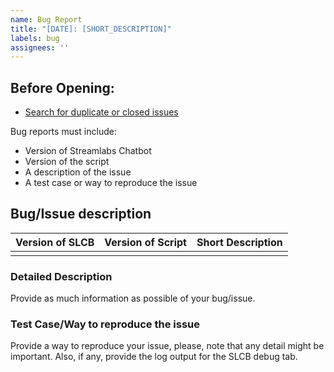 ```yaml
---
name: Bug Report
title: "[DATE]: [SHORT_DESCRIPTION]"
labels: bug
assignees: ''
---
```


## Before Opening:

- [Search for duplicate or closed issues](https://github.com/fcarrascosa/StreamlabsChatbotFaceitIntegration/issues?q=is%3Aissue+label%3Abug)

Bug reports must include:

- Version of Streamlabs Chatbot
- Version of the script
- A description of the issue
- A test case or way to reproduce the issue

## Bug/Issue description

| Version of SLCB | Version of Script | Short Description |
|-----------------|-------------------|-------------------|
|                 |                   |                   |

### Detailed Description

Provide as much information as possible of your bug/issue.

### Test Case/Way to reproduce the issue

Provide a way to reproduce your issue, please, note that any detail might be important. Also, if any, provide the log
output for the SLCB debug tab.
